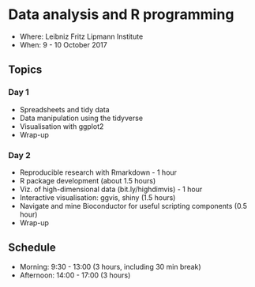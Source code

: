 # Data analysis and R programming

- Where: Leibniz Fritz Lipmann Institute
- When: 9 - 10  October 2017

## Topics

### Day 1

- Spreadsheets and tidy data
- Data manipulation using the tidyverse
- Visualisation with ggplot2
- Wrap-up

### Day 2

- Reproducible research with Rmarkdown - 1 hour
- R package development (about 1.5 hours)
- Viz. of high-dimensional data (bit.ly/highdimvis) - 1 hour
- Interactive visualisation: ggvis, shiny (1.5 hours)
- Navigate and mine Bioconductor for useful scripting components (0.5 hour)
- Wrap-up

## Schedule

- Morning: 9:30 - 13:00 (3 hours, including 30 min break)
- Afternoon: 14:00 - 17:00 (3 hours)


